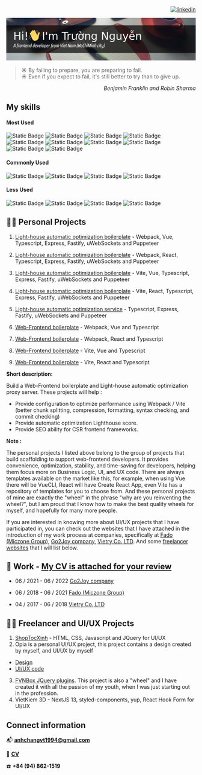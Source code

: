 <div align="right"><a href="https://www.linkedin.com/in/truong-nguyen-8780a523a"><img src="https://img.shields.io/badge/logo-linkedin-grey?style=for-the-badge&logo=linkedin&label=&labelColor=0066ff&color=grey" alt="linkedin" /></a></div>

[![MasterHead](./images/github-header_07.jpg "Frontend portfolio! HTML, CSS, Javascript, Vue, React, Nuxt and Next")](https://raw.githubusercontent.com/anhchangvt1994/anhchangvt1994/main/NguyenMinhTruong_Frontend_VueJS_ReactJS_NuxtJS_CV-2024.pdf)

> :sunny: By failing to prepare, you are preparing to fail.
> <br />
> :sunny: Even if you expect to fail, it's still better to try than to give up.
<div align="right"><i>Benjamin Franklin and Robin Sharma</i></div>

<!-- <h1 align="center"> <img src="https://github.com/0xAbdulKhalid/0xAbdulKhalid/raw/main/assets/mdImages/handshake.gif" width=50px> Nice to meet you</h1> -->

## My skills

#### Most Used
![Static Badge](https://img.shields.io/badge/logo-html-grey?style=for-the-badge&logo=html5&label=&labelColor=ffd6cc&color=grey) ![Static Badge](https://img.shields.io/badge/logo-css-grey?style=for-the-badge&logo=css3&label=&labelColor=66c2ff&color=grey) ![Static Badge](https://img.shields.io/badge/logo-javascript-grey?style=for-the-badge&logo=javascript&label=&labelColor=808000&color=grey) ![Static Badge](https://img.shields.io/badge/logo-sass-grey?style=for-the-badge&logo=sass&label=&labelColor=ffe6f7&color=grey) ![Static Badge](https://img.shields.io/badge/logo-tailwind-grey?style=for-the-badge&logo=tailwindcss&label=&labelColor=ccf5ff&color=grey) ![Static Badge](https://img.shields.io/badge/logo-vue-grey?style=for-the-badge&logo=vuedotjs&label=&labelColor=004d00&color=grey) ![Static Badge](https://img.shields.io/badge/logo-react-grey?style=for-the-badge&logo=react&label=&labelColor=e6ffff&color=grey) ![Static Badge](https://img.shields.io/badge/logo-jquery-grey?style=for-the-badge&logo=jquery&label=&labelColor=0099ff&color=grey) ![Static Badge](https://img.shields.io/badge/logo-webpack-grey?style=for-the-badge&logo=webpack&label=&labelColor=006680&color=grey) ![Static Badge](https://img.shields.io/badge/logo-vite-grey?style=for-the-badge&logo=vite&label=&labelColor=b3b3ff&color=grey)

#### Commonly Used
![Static Badge](https://img.shields.io/badge/logo-nuxt-grey?style=for-the-badge&logo=nuxtdotjs&label=&labelColor=ccffcc&color=grey) ![Static Badge](https://img.shields.io/badge/logo-next-grey?style=for-the-badge&logo=nextdotjs&label=&labelColor=001a00&color=grey) ![Static Badge](https://img.shields.io/badge/logo-typescript-grey?style=for-the-badge&logo=typescript&label=&labelColor=b3ccff&color=grey) ![Static Badge](https://img.shields.io/badge/logo-gulp-grey?style=for-the-badge&logo=gulp&label=&labelColor=ffd6cc&color=grey)

#### Less Used

![Static Badge](https://img.shields.io/badge/logo-express-grey?style=for-the-badge&logo=express&label=&labelColor=001a00&color=grey) ![Static Badge](https://img.shields.io/badge/logo-fastify-grey?style=for-the-badge&logo=fastify&label=&labelColor=001a00&color=grey) ![Static Badge](https://img.shields.io/badge/logo-uws-grey?style=for-the-badge&logo=&label=&labelColor=001a00&color=grey) ![Static Badge](https://img.shields.io/badge/logo-puppeteer-grey?style=for-the-badge&logo=puppeteer&label=&labelColor=ccfff2&color=grey)

## :technologist: Personal Projects

1. [Light-house automatic optimization boilerplate](https://github.com/anhchangvt1994/webpack-project-template-vue__seo-web-scraping) - Webpack, Vue, Typescript, Express, Fastify, uWebSockets and Puppeteer
2. [Light-house automatic optimization boilerplate](https://github.com/anhchangvt1994/webpack-project-template-react__seo-web-scraping) - Webpack, React, Typescript, Express, Fastify, uWebSockets and Puppeteer
3. [Light-house automatic optimization boilerplate](https://github.com/anhchangvt1994/vite-project-template-vue__seo-web-scraping) - Vite, Vue, Typescript, Express, Fastify, uWebSockets and Puppeteer
4. [Light-house automatic optimization boilerplate](https://github.com/anhchangvt1994/vite-project-template-react__seo-web-scraping) - Vite, React, Typescript, Express, Fastify, uWebSockets and Puppeteer
5. [Light-house automatic optimization service](https://github.com/anhchangvt1994/web-scraping-seo-service) - Typescript, Express, Fastify, uWebSockets and Puppeteer

6. [Web-Frontend boilerplate](https://github.com/anhchangvt1994/webpack-project--template-vue-ts__vue-router) - Webpack, Vue and Typescript
7. [Web-Frontend boilerplate](https://github.com/anhchangvt1994/webpack-project--template-react-ts__react-router) - Webpack, React and Typescript
8. [Web-Frontend boilerplate](https://github.com/anhchangvt1994/vite-project--template-vue-ts__vue-router) - Vite, Vue and Typescript
9. [Web-Frontend boilerplate](https://github.com/anhchangvt1994/vite-project--template-react-ts__react-router) - Vite, React and Typescript

**Short description:**

Build a Web-Frontend boilerplate and Light-house automatic optimization proxy server. These projects will help :
  - Provide configuration to optimize performance using Webpack / Vite (better chunk splitting, compression, formatting, syntax checking, and commit checking)
  - Provide automatic optimization Lighthouse score.
  - Provide SEO ability for CSR frontend frameworks.

**Note :**
<p>
The personal projects I listed above belong to the group of projects that build scaffolding to support web-frontend developers. It provides convenience, optimization, stability, and time-saving for developers, helping them focus more on Business  Logic, UI, and UX code. There are always templates available on the market like this, for example, when using Vue there will be VueCLI, React will have Create React App, even Vite has a repository of templates for you to choose from. And these personal projects of mine are exactly the "wheel" in the phrase "why are you reinventing the wheel?", but I am proud that I know how to make the best quality wheels for myself, and hopefully for many more people.

If you are interested in knowing more about UI/UX projects that I have participated in, you can check out the websites that I have attached in the introduction of my work process at companies, specifically at [Fado (Miczone Group)](https://fado.vn), [Go2Joy company](https://go2joy.vn), [Vietry Co.,LTD](https://vietry.com.vn). And some [freelancer websites](#technologist-freelancer-and-uiux-projects) that I will list below.
</p>

## :briefcase: Work - [My CV is attached for your review](https://raw.githubusercontent.com/anhchangvt1994/anhchangvt1994/main/NguyenMinhTruong_Frontend_VueJS_ReactJS_NuxtJS_CV-2024.pdf)

- 06 / 2021 - 06 / 2022 [Go2Joy company](https://go2joy.vn)

- 06 / 2018 - 06 / 2021 [Fado (Miczone Group)](https://fado.vn)

- 04 / 2017 - 06 / 2018 [Vietry Co.,LTD](https://vietry.com.vn)

## :technologist: Freelancer and UI/UX Projects

1. [ShopTocXinh](http://shoptocxinh.vn) - HTML, CSS, Javascript and JQuery for UI/UX
2. Opia is a personal UI/UX project, this project contains a design created by myself, and UI/UX by myself
  - [Design](https://github.com/anhchangvt1994/opiatheme)
  - [UI/UX code](https://github.com/anhchangvt1994/opia)
3. [FVNBox JQuery plugins](https://github.com/anhchangvt1994/fvnBox). This project is also a "wheel" and I have created it with all the passion of my youth, when I was just starting out in the profession.
4. VietKiem 3D - NextJS 13, styled-components, yup, React Hook Form for UI/UX

## Connect information

:mailbox_with_mail: **anhchangvt1994@gmail.com**

:page_facing_up: [**CV**](https://raw.githubusercontent.com/anhchangvt1994/anhchangvt1994/main/NguyenMinhTruong_Frontend_VueJS_ReactJS_NuxtJS_CV-2024.pdf)

:phone: **+84 (94) 862-1519**
